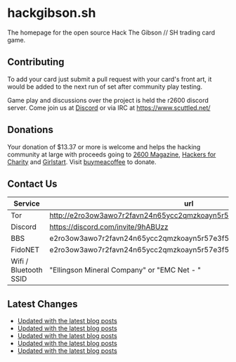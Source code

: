 # hackgibson.sh
The homepage for the open source Hack The Gibson // SH trading card game.


## Contributing

To add your card just submit a pull request with your card's front art, it would be added to the next run of set after community play testing.

Game play and discussions over the project is held the r2600 discord server. Come join us at [Discord](https://discord.com/invite/9hABUzz) or via IRC at https://www.scuttled.net/


## Donations

Your donation of $13.37 or more is welcome and helps the hacking community at large with proceeds going to [2600 Magazine](https://2600.com/), [Hackers for Charity](https://hackersforcharity.org) and [Girlstart](https://girlstart.org).  Visit [buymeacoffee](https://www.buymeacoffee.com/hackgibson.sh) to donate.


## Contact Us

Service | url
-|-
Tor | http://e2ro3ow3awo7r2favn24n65ycc2qmzkoayn5r57e3f56nvjwdcgg32ad.onion
Discord | https://discord.com/invite/9hABUzz
BBS | e2ro3ow3awo7r2favn24n65ycc2qmzkoayn5r57e3f56nvjwdcgg32ad.onion:23
FidoNET | e2ro3ow3awo7r2favn24n65ycc2qmzkoayn5r57e3f56nvjwdcgg32ad.onion:24554
Wifi / Bluetooth SSID | "Ellingson Mineral Company" or "EMC Net - <fidonet address>"

## Latest Changes
<!-- BLOG-POST-LIST:START -->
- [Updated with the latest blog posts](https://github.com/DFW2600/hackgibson.sh/commit/0739545df317e0e6fda7b3d8941509dad23827dc)
- [Updated with the latest blog posts](https://github.com/DFW2600/hackgibson.sh/commit/05450976a82e67cf38a5c94aa849a28d9d45eda6)
- [Updated with the latest blog posts](https://github.com/DFW2600/hackgibson.sh/commit/b14b2c6346f812e83f7bc77e9f6eacd0d26b0df1)
- [Updated with the latest blog posts](https://github.com/DFW2600/hackgibson.sh/commit/afdc3842fb47974d8a94afa22c0c77b49ce53f27)
- [Updated with the latest blog posts](https://github.com/DFW2600/hackgibson.sh/commit/babd7ca094b38fad45a8e6ca454a2ef42f96fec3)
<!-- BLOG-POST-LIST:END -->
